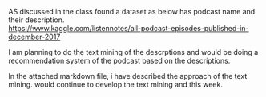 AS discussed in the class found a dataset as below has podcast name and their description.  
https://www.kaggle.com/listennotes/all-podcast-episodes-published-in-december-2017

I am planning to do the text mining of the descrptions and would be doing a recommendation system of the podcast based on the descriptions.

In the attached markdown file, i have described the approach of the text mining.  would continue to develop the text mining and this week.
